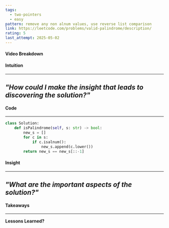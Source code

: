 ```yaml
---
tags:
  - two-pointers
  - easy
pattern: remove any non alnum values, use reverse list comparison
link: https://leetcode.com/problems/valid-palindrome/description/
rating: 5
last_attempt: 2025-05-02
---
```

#### Video Breakdown


#### Intuition
---
_"How could I make the insight that leads to discovering the solution?"_
- 

#### Code
---

```python
class Solution:
    def isPalindrome(self, s: str) -> bool:
        new_s = []
        for c in s:
            if c.isalnum():
                new_s.append(c.lower())
        return new_s == new_s[::-1]
```

#### Insight  
---
_"What are the important aspects of the solution?"_
- 

#### Takeaways
---
**Lessons Learned?**